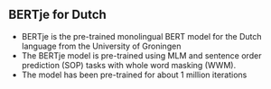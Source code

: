 ## BERTje for Dutch 
<ul>
  <li> BERTje is the pre-trained monolingual BERT model for the Dutch language from the University of Groningen <br> </li>
  <li> The BERTje model is pre-trained using MLM and sentence order prediction (SOP) tasks with whole word masking (WWM). <br> </li>
  <li> The model has been pre-trained for about 1 million iterations <br> </li>
</ul>
  
